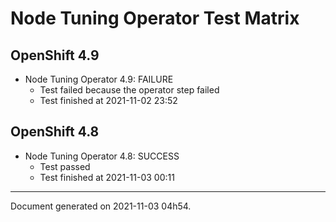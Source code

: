 
Node Tuning Operator Test Matrix
================================

OpenShift 4.9
-------------


* Node Tuning Operator 4.9: FAILURE
  - Test failed because the operator step failed
  - Test finished at 2021-11-02 23:52

OpenShift 4.8
-------------


* Node Tuning Operator 4.8: SUCCESS
  - Test passed
  - Test finished at 2021-11-03 00:11


---
Document generated on 2021-11-03 04h54.
